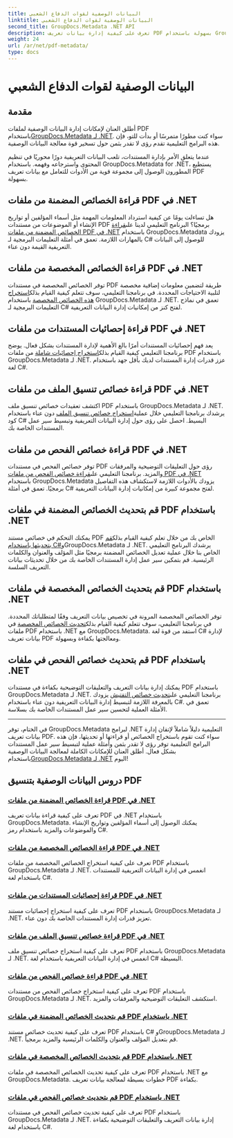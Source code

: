 ```yaml
---
title: البيانات الوصفية لقوات الدفاع الشعبي
linktitle: البيانات الوصفية لقوات الدفاع الشعبي
second_title: GroupDocs.Metadata .NET API
description: تعرف على كيفية إدارة بيانات تعريف PDF بسهولة باستخدام GroupDocs.Metadata لبرامج .NET التعليمية. الوصول إلى الخصائص المضمنة والمخصصة باستخدام كود C#.
weight: 24
url: /ar/net/pdf-metadata/
type: docs
---
```

# البيانات الوصفية لقوات الدفاع الشعبي

## مقدمة

 أطلق العنان لإمكانات إدارة البيانات الوصفية لملفات PDF باستخدام[GroupDocs.Metadata لـ .NET](https://www.groupdocs.com/products/metadata/net). سواء كنت مطورًا متمرسًا أو بدأت للتو، فإن هذه البرامج التعليمية تقدم رؤى لا تقدر بثمن حول تسخير قوة معالجة البيانات الوصفية.

عندما يتعلق الأمر بإدارة المستندات، تلعب البيانات التعريفية دورًا محوريًا في تنظيم المحتوى واسترجاعه وفهمه. باستخدام GroupDocs.Metadata for .NET، يستطيع المطورون الوصول إلى مجموعة قوية من الأدوات للتعامل مع بيانات تعريف PDF بسهولة.

## قراءة الخصائص المضمنة من ملفات PDF في .NET

 هل تساءلت يومًا عن كيفية استرداد المعلومات المهمة مثل أسماء المؤلفين أو تواريخ الإنشاء أو الموضوعات من مستندات PDF برمجيًا؟ البرنامج التعليمي لدينا على[قراءة الخصائص المضمنة من ملفات PDF في .NET](./read-built-in-properties-pdfs/) باستخدام GroupDocs.Metadata يزودك بالمهارات اللازمة. تعمق في أمثلة التعليمات البرمجية لـ C# للوصول إلى البيانات التعريفية القيمة دون عناء.


## قراءة الخصائص المخصصة من ملفات PDF في .NET

 توفر الخصائص المخصصة في مستندات PDF طريقة لتضمين معلومات إضافية مخصصة لتلبية الاحتياجات المحددة. في برنامجنا التعليمي، سوف تتعلم كيفية القيام بذلك[استخراج هذه الخصائص المخصصة](./read-custom-properties-pdfs/) باستخدام GroupDocs.Metadata لـ .NET. تعمق في نماذج التعليمات البرمجية لـ C# لفتح كنز من إمكانيات إدارة البيانات التعريفية.


## قراءة إحصائيات المستندات من ملفات PDF في .NET

 يعد فهم إحصائيات المستندات أمرًا بالغ الأهمية لإدارة المستندات بشكل فعال. يوضح برنامجنا التعليمي كيفية القيام بذلك[استخراج إحصائيات شاملة](./read-document-statistics-pdfs/) من ملفات PDF باستخدام GroupDocs.Metadata لـ .NET. عزز قدرات إدارة المستندات لديك بأقل جهد باستخدام لغة C#.

## قراءة خصائص تنسيق الملف من ملفات PDF في .NET

اكتشف تعقيدات خصائص تنسيق ملف PDF باستخدام GroupDocs.Metadata لـ .NET. يرشدك برنامجنا التعليمي خلال عملية[استخراج خصائص تنسيق الملف](./read-file-format-properties-pdfs/) دون عناء باستخدام كود C# البسيط. احصل على رؤى حول إدارة البيانات التعريفية وتبسيط سير عمل المستندات الخاصة بك.

## قراءة خصائص الفحص من ملفات PDF في .NET

 توفر خصائص الفحص في مستندات PDF رؤى حول التعليقات التوضيحية والمرفقات والمزيد. برنامجنا التعليمي على[قراءة خصائص الفحص من ملفات PDF في .NET](./read-inspection-properties-pdfs/) باستخدام GroupDocs.Metadata يزودك بالأدوات اللازمة لاستكشاف هذه التفاصيل برمجيًا. تعمق في أمثلة C# لفتح مجموعة كبيرة من إمكانيات إدارة البيانات التعريفية.

## قم بتحديث الخصائص المضمنة في ملفات PDF باستخدام .NET

 يمكنك التحكم في خصائص مستند PDF الخاص بك من خلال تعلم كيفية القيام بذلك[قم بتحديثها باستخدام C#](./update-built-in-properties-pdfs/)وGroupDocs.Metadata لـ .NET. يرشدك البرنامج التعليمي الخاص بنا خلال عملية تعديل الخصائص المضمنة برمجيًا مثل المؤلف والعنوان والكلمات الرئيسية. قم بتمكين سير عمل إدارة المستندات الخاصة بك من خلال تحديثات بيانات التعريف السلسة.

## قم بتحديث الخصائص المخصصة في ملفات PDF باستخدام .NET

 توفر الخصائص المخصصة المرونة في تخصيص بيانات التعريف وفقًا لمتطلباتك المحددة. في برنامجنا التعليمي، سوف تتعلم كيفية القيام بذلك[تحديث الخصائص المخصصة](./update-custom-properties-pdfs/) في ملفات PDF باستخدام .NET مع GroupDocs.Metadata. استفد من قوة لغة C# لإدارة بيانات تعريف PDF ومعالجتها بكفاءة وبسهولة.

## قم بتحديث خصائص الفحص في ملفات PDF باستخدام .NET

 يمكنك إدارة بيانات التعريف والتعليقات التوضيحية بكفاءة في مستندات PDF باستخدام GroupDocs.Metadata لـ .NET. برنامجنا التعليمي على[تحديث خصائص التفتيش](./update-inspection-properties-pdfs/) يزودك بالمعرفة اللازمة لتبسيط إدارة البيانات التعريفية دون عناء باستخدام C#. تعمق في الأمثلة العملية لتحسين سير عمل المستندات الخاصة بك بسلاسة.

----

في الختام، توفر GroupDocs.Metadata لبرامج .NET التعليمية دليلاً شاملاً لإتقان إدارة بيانات تعريف PDF. سواء كنت تقوم باستخراج الخصائص أو قراءتها أو تحديثها، فإن هذه البرامج التعليمية توفر رؤى لا تقدر بثمن وأمثلة عملية لتبسيط سير عمل المستندات بشكل فعال. أطلق العنان للإمكانات الكاملة لمعالجة البيانات الوصفية باستخدام[GroupDocs.Metadata لـ .NET](https://www.groupdocs.com/products/metadata/net) اليوم!
## دروس البيانات الوصفية بتنسيق PDF
### [قراءة الخصائص المضمنة من ملفات PDF في .NET](./read-built-in-properties-pdfs/)
تعرف على كيفية قراءة بيانات تعريف PDF في .NET باستخدام GroupDocs.Metadata. يمكنك الوصول إلى أسماء المؤلفين وتواريخ الإنشاء والموضوعات والمزيد باستخدام رمز C#.
### [قراءة الخصائص المخصصة من ملفات PDF في .NET](./read-custom-properties-pdfs/)
تعرف على كيفية استخراج الخصائص المخصصة من ملفات PDF باستخدام GroupDocs.Metadata لـ .NET. انغمس في إدارة البيانات التعريفية للمستندات باستخدام لغة C#.
### [قراءة إحصائيات المستندات من ملفات PDF في .NET](./read-document-statistics-pdfs/)
تعرف على كيفية استخراج إحصائيات مستند PDF باستخدام GroupDocs.Metadata لـ .NET. تعزيز قدرات إدارة المستندات الخاصة بك دون عناء.
### [قراءة خصائص تنسيق الملف من ملفات PDF في .NET](./read-file-format-properties-pdfs/)
تعرف على كيفية استخراج خصائص تنسيق ملف PDF باستخدام GroupDocs.Metadata لـ .NET. انغمس في إدارة البيانات التعريفية باستخدام لغة C# البسيطة.
### [قراءة خصائص الفحص من ملفات PDF في .NET](./read-inspection-properties-pdfs/)
تعرف على كيفية استخراج خصائص الفحص من مستندات PDF باستخدام GroupDocs.Metadata لـ .NET. استكشف التعليقات التوضيحية والمرفقات والمزيد.
### [قم بتحديث الخصائص المضمنة في ملفات PDF باستخدام .NET](./update-built-in-properties-pdfs/)
تعرف على كيفية تحديث خصائص مستند PDF باستخدام C# وGroupDocs.Metadata لـ .NET. قم بتعديل المؤلف والعنوان والكلمات الرئيسية والمزيد برمجياً.
### [قم بتحديث الخصائص المخصصة في ملفات PDF باستخدام .NET](./update-custom-properties-pdfs/)
تعرف على كيفية تحديث الخصائص المخصصة في ملفات PDF باستخدام .NET مع GroupDocs.Metadata. خطوات بسيطة لمعالجة بيانات تعريف PDF بكفاءة.
### [قم بتحديث خصائص الفحص في ملفات PDF باستخدام .NET](./update-inspection-properties-pdfs/)
تعرف على كيفية تحديث خصائص الفحص في مستندات PDF باستخدام GroupDocs.Metadata لـ .NET. إدارة بيانات التعريف والتعليقات التوضيحية بكفاءة باستخدام لغة C#.